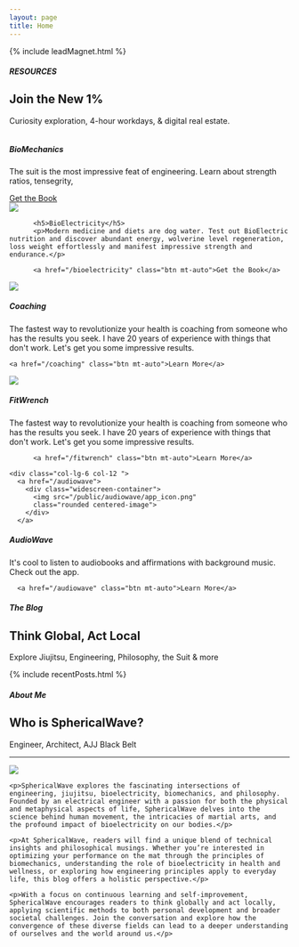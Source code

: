 ```yaml
---
layout: page
title: Home
---
```


<!-- {% include subscribe.html %} -->
{% include leadMagnet.html %}

<!-- offers -->
<div class="row">

  <div class="col-12 text-center my-4">
    <h5>RESOURCES</h5>
    <h2>Join the New 1%</h2>
    <p>Curiosity exploration, 4-hour workdays, & digital real estate.</p>
  </div>

</div>

<div class="row g-3 mb-3">
  <div class="col-lg-6 col-12">
      <a href="/biomechanics">
      <div class="widescreen-container">
          <img src="public/bioMechanicsBook1.webp" alt="" 
          class="rounded centered-image">
      </div>
      </a>
  </div>

  <div class="col-lg-6 col-12 d-flex flex-column">
    <h5>BioMechanics</h5>
    <p>The suit is the most impressive feat of engineering. Learn about strength ratios, tensegrity, </p>
    <a href="/biomechanics" class="btn mt-auto">Get the Book</a>
  </div>


  <div class="col-lg-6 col-12">
      <a href="/bioelectricity">
        <div class="widescreen-container">
          <img src="public/bioElectricityBook1.webp"
          class="rounded centered-image">
        </div>
      </a>
  </div>

  <div class="col-lg-6 col-12 d-flex flex-column">
    <!-- <h3>BioMechanical Invincibility</h3>
    <p>The suit is the most impressive feat of engineering. Learn about strength ratios, tensegrity, </p>
    <a href="/biomechanics" class="">Get the Book</a> -->

          <h5>BioElectricity</h5>
          <p>Modern medicine and diets are dog water. Test out BioElectric nutrition and discover abundant energy, wolverine level regeneration, loss weight effortlessly and manifest impressive strength and endurance.</p>

          <a href="/bioelectricity" class="btn mt-auto">Get the Book</a>

  </div>

  <div class="col-lg-6 col-12">
      <a href="/coaching">
        <div class="widescreen-container">
          <img src="public/coaching.webp"
          class="rounded centered-image">
        </div>
      </a>
  </div>

  <div class="col-lg-6 col-12 d-flex flex-column">
    <h5>Coaching</h5>
    <p>The fastest way to revolutionize your health is coaching from someone who has the results you seek. 
    I have 20 years of experience with things that don't work. 
    Let's get you some impressive results.</p>

    <a href="/coaching" class="btn mt-auto">Learn More</a>

  </div>


  <div class="col-lg-6 col-12">
      <a href="/fitwrench">
        <div class="widescreen-container">
          <img src="/public/fitwrench/Cuboctahedron_1080.png"
          class="rounded centered-image">
        </div>
      </a>
  </div>

  <div class="col-lg-6 col-12 d-flex flex-column">
          <h5>FitWrench</h5>
          <p>The fastest way to revolutionize your health is coaching from someone who has the results you seek. 
          I have 20 years of experience with things that don't work. 
          Let's get you some impressive results.</p>

          <a href="/fitwrench" class="btn mt-auto">Learn More</a>
  </div>

    <div class="col-lg-6 col-12 ">
      <a href="/audiowave">
        <div class="widescreen-container">
          <img src="/public/audiowave/app_icon.png"
          class="rounded centered-image">
        </div>
      </a>
  </div>

  <div class="col-lg-6 col-12 d-flex flex-column">
      <h5>AudioWave</h5>
      <p>It's cool to listen to audiobooks and affirmations with background music. Check out the app.</p>

      <a href="/audiowave" class="btn mt-auto">Learn More</a>
  </div>


  <div class="col-12 text-center mt-4">
    <h5>The Blog</h5>
    <h2>Think Global, Act Local</h2>
    <p>Explore Jiujitsu, Engineering, Philosophy, the Suit & more</p>
  </div>




</div>

{% include recentPosts.html %}

  <div class="col-12 text-center my-4">
    <h5>About Me</h5>
    <h2>Who is SphericalWave?</h2>
    <p>Engineer, Architect, AJJ Black Belt</p>
  </div>

<hr class="blue1 mb-3 mt-1">

<div class="row align-items-center">

  <div class="col-lg-4 col-12">
    <a href="/about">
      <img src="/public/aaron/2023-12-12 small_headshot.JPG"
      class="rounded img-fluid blue-shadow-hover">
    </a>
  </div>

  <div class="col-lg-8 col-12">

    <p>SphericalWave explores the fascinating intersections of engineering, jiujitsu, bioelectricity, biomechanics, and philosophy. Founded by an electrical engineer with a passion for both the physical and metaphysical aspects of life, SphericalWave delves into the science behind human movement, the intricacies of martial arts, and the profound impact of bioelectricity on our bodies.</p>

    <p>At SphericalWave, readers will find a unique blend of technical insights and philosophical musings. Whether you’re interested in optimizing your performance on the mat through the principles of biomechanics, understanding the role of bioelectricity in health and wellness, or exploring how engineering principles apply to everyday life, this blog offers a holistic perspective.</p>

    <p>With a focus on continuous learning and self-improvement, SphericalWave encourages readers to think globally and act locally, applying scientific methods to both personal development and broader societal challenges. Join the conversation and explore how the convergence of these diverse fields can lead to a deeper understanding of ourselves and the world around us.</p>

  </div>

</div>
